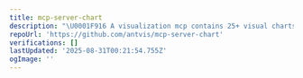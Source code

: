 ```yaml
---
title: mcp-server-chart
description: "\U0001F916 A visualization mcp contains 25+ visual charts using @antvis. Using for chart generation and data analysis."
repoUrl: 'https://github.com/antvis/mcp-server-chart'
verifications: []
lastUpdated: '2025-08-31T00:21:54.755Z'
ogImage: ''
---
```


